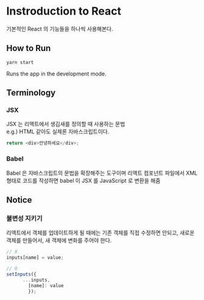 # Instroduction to React
기본적인 React 의 기능들을 하나씩 사용해본다.

## How to Run 
```
yarn start
```
Runs the app in the development mode.

## Terminology
### JSX
JSX 는 리액트에서 생김새를 정의할 때 사용하는 문법  
e.g.) HTML 같아도 실제론 자바스크립트이다. 
```javascript
return <div>안녕하세요</div>;
```

### Babel
Babel 은 자바스크립트의 문법을 확장해주는 도구이며 리액트 컴포넌트 파일에서 XML 형태로 코드를 작성하면 babel 이 JSX 를 JavaScript 로 변환을 해줌  

## Notice
### 불변성 지키기
리액트에서 객체를 업데이트하게 될 때에는 기존 객체를 직접 수정하면 안되고, 새로운 객체를 만들어서, 새 객체에 변화를 주어야 한다.  
```javascript
// X
inputs[name] = value;

// O
setInputs({
      ...inputs,
        [name]: value
        });

```
